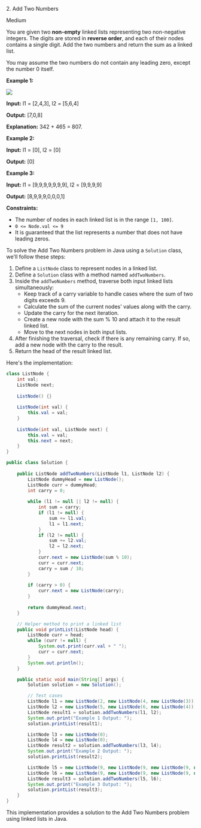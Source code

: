 2\. Add Two Numbers

Medium

You are given two **non-empty** linked lists representing two non-negative integers. The digits are stored in **reverse order**, and each of their nodes contains a single digit. Add the two numbers and return the sum as a linked list.

You may assume the two numbers do not contain any leading zero, except the number 0 itself.

**Example 1:**

![](https://leetcode-in-java.github.io/src/main/java/g0001_0100/s0002_add_two_numbers/addtwonumber1.jpg)

**Input:** l1 = [2,4,3], l2 = [5,6,4]

**Output:** [7,0,8]

**Explanation:** 342 + 465 = 807. 

**Example 2:**

**Input:** l1 = [0], l2 = [0]

**Output:** [0] 

**Example 3:**

**Input:** l1 = [9,9,9,9,9,9,9], l2 = [9,9,9,9]

**Output:** [8,9,9,9,0,0,0,1] 

**Constraints:**

*   The number of nodes in each linked list is in the range `[1, 100]`.
*   `0 <= Node.val <= 9`
*   It is guaranteed that the list represents a number that does not have leading zeros.

To solve the Add Two Numbers problem in Java using a `Solution` class, we'll follow these steps:

1. Define a `ListNode` class to represent nodes in a linked list.
2. Define a `Solution` class with a method named `addTwoNumbers`.
3. Inside the `addTwoNumbers` method, traverse both input linked lists simultaneously:
   - Keep track of a carry variable to handle cases where the sum of two digits exceeds 9.
   - Calculate the sum of the current nodes' values along with the carry.
   - Update the carry for the next iteration.
   - Create a new node with the sum % 10 and attach it to the result linked list.
   - Move to the next nodes in both input lists.
4. After finishing the traversal, check if there is any remaining carry. If so, add a new node with the carry to the result.
5. Return the head of the result linked list.

Here's the implementation:

```java
class ListNode {
    int val;
    ListNode next;
    
    ListNode() {}
    
    ListNode(int val) {
        this.val = val;
    }
    
    ListNode(int val, ListNode next) {
        this.val = val;
        this.next = next;
    }
}

public class Solution {
    
    public ListNode addTwoNumbers(ListNode l1, ListNode l2) {
        ListNode dummyHead = new ListNode();
        ListNode curr = dummyHead;
        int carry = 0;
        
        while (l1 != null || l2 != null) {
            int sum = carry;
            if (l1 != null) {
                sum += l1.val;
                l1 = l1.next;
            }
            if (l2 != null) {
                sum += l2.val;
                l2 = l2.next;
            }
            curr.next = new ListNode(sum % 10);
            curr = curr.next;
            carry = sum / 10;
        }
        
        if (carry > 0) {
            curr.next = new ListNode(carry);
        }
        
        return dummyHead.next;
    }

    // Helper method to print a linked list
    public void printList(ListNode head) {
        ListNode curr = head;
        while (curr != null) {
            System.out.print(curr.val + " ");
            curr = curr.next;
        }
        System.out.println();
    }

    public static void main(String[] args) {
        Solution solution = new Solution();

        // Test cases
        ListNode l1 = new ListNode(2, new ListNode(4, new ListNode(3)));
        ListNode l2 = new ListNode(5, new ListNode(6, new ListNode(4)));
        ListNode result1 = solution.addTwoNumbers(l1, l2);
        System.out.print("Example 1 Output: ");
        solution.printList(result1);

        ListNode l3 = new ListNode(0);
        ListNode l4 = new ListNode(0);
        ListNode result2 = solution.addTwoNumbers(l3, l4);
        System.out.print("Example 2 Output: ");
        solution.printList(result2);

        ListNode l5 = new ListNode(9, new ListNode(9, new ListNode(9, new ListNode(9, new ListNode(9, new ListNode(9, new ListNode(9)))))));
        ListNode l6 = new ListNode(9, new ListNode(9, new ListNode(9, new ListNode(9))));
        ListNode result3 = solution.addTwoNumbers(l5, l6);
        System.out.print("Example 3 Output: ");
        solution.printList(result3);
    }
}
```

This implementation provides a solution to the Add Two Numbers problem using linked lists in Java.